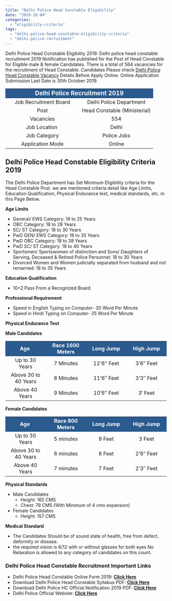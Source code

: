 ```yaml
---
title: "Delhi Police Head Constable Eligibility"
date: "2019-10-04"
categories: 
  - "eligibility-criteria"
tags: 
  - "delhi-police-head-constable-eligibility-criteria"
  - "delhi-police-recruitment"
---
```


Delhi Police Head Constable Eligibility 2019: Delhi police head constable recruitment 2019 Notification has published for the Post of Head Constable for Eligible male & female Candidates. There is a total of 564 vacancies for the recruitment of Head Constable. Candidates Please check [Delhi Police Head Constable Vacancy](https://freegovtjobalert.in/delhi-police-head-constable-recruitment/) Details Before Apply Online. Online Application Submission Last Date is 30th October 2019.

<table><tbody><tr style="height: 20px;"><td style="width: 100%; height: 20px; background-color: #2a5a8e; text-align: center;" colspan="2"><span style="font-size: 14pt;"><strong><span style="color: #ffffff;">Delhi Police Recruitment 2019</span></strong></span></td></tr><tr style="height: 20px;"><td style="width: 50%; height: 20px; text-align: center;"><span style="font-size: 12pt;">Job Recruitment Board</span></td><td style="width: 50%; height: 20px; text-align: center;"><span style="font-size: 12pt;">Delhi Police Department</span></td></tr><tr style="height: 20px;"><td style="width: 50%; height: 20px; text-align: center;"><span style="font-size: 12pt;">Post</span></td><td style="width: 50%; height: 20px; text-align: center;"><span style="font-size: 12pt;">Head Constable (Ministerial)</span></td></tr><tr style="height: 20px;"><td style="width: 50%; height: 20px; text-align: center;"><span style="font-size: 12pt;">Vacancies</span></td><td style="width: 50%; height: 20px; text-align: center;"><span style="font-size: 12pt;">554</span></td></tr><tr style="height: 20px;"><td style="width: 50%; height: 20px; text-align: center;"><span style="font-size: 12pt;">Job Location&nbsp;</span></td><td style="width: 50%; height: 20px; text-align: center;"><span style="font-size: 12pt;">Delhi</span></td></tr><tr style="height: 20px;"><td style="width: 50%; height: 20px; text-align: center;"><span style="font-size: 12pt;">Job Category</span></td><td style="width: 50%; height: 20px; text-align: center;"><span style="font-size: 12pt;">Police Jobs</span></td></tr><tr style="height: 20px;"><td style="width: 50%; height: 20px; text-align: center;"><span style="font-size: 12pt;">Application Mode</span></td><td style="width: 50%; height: 20px; text-align: center;"><span style="font-size: 12pt;">Online</span></td></tr></tbody></table>

## Delhi Police Head Constable Eligibility Criteria 2019

The Delhi Police Department has Set Minimum Eligibility criteria for the Head Constable Post. we are mentioned criteria detail like Age Limits, Education Qualification, Physical Endurance test, medical standards, etc. in this Page Below.

**Age Limits**

- General/ EWS Category: 18 to 25 Years
- OBC Category: 18 to 28 Years
- SC/ ST Category: 18 to 30 Years
- PwD GEN/ EWS Category: 18 to 35 Years
- PwD OBC Category: 18 to 38 Years
- PwD SC/ ST Category: 18 to 40 Years
- Sportsmen/ Sportswomen of distinction and Sons/ Daughters of Serving, Deceased & Retired Police Personnel: 18 to 30 Years
- Divorced Women and Women judicially separated from husband and not remarried: 18 to 35 Years

**Education Qualification**

- 10+2 Pass From a Recognized Board.

**Professional Requirement**

- Speed in English Typing on Computer- 30 Word Per Minute
- Speed in Hindi Typing on Computer- 25 Word Per Minute

**Physical Endurance Test**

**Male Candidates**

<table style="border-collapse: collapse; width: 100%;"><tbody><tr><td style="width: 25%; text-align: center; background-color: #2a5a8e;"><span style="color: #ffffff;"><strong><span style="font-size: 12pt;">Age&nbsp;</span></strong></span></td><td style="width: 25%; text-align: center; background-color: #2a5a8e;"><span style="color: #ffffff;"><strong><span style="font-size: 12pt;">Race 1600 Meters</span></strong></span></td><td style="width: 25%; text-align: center; background-color: #2a5a8e;"><span style="color: #ffffff;"><strong><span style="font-size: 12pt;">Long Jump</span></strong></span></td><td style="width: 25%; text-align: center; background-color: #2a5a8e;"><span style="color: #ffffff;"><strong><span style="font-size: 12pt;">High Jump</span></strong></span></td></tr><tr><td style="width: 25%; text-align: center;"><span style="font-size: 12pt;">Up to 30 Years</span></td><td style="width: 25%; text-align: center;"><span style="font-size: 12pt;">7 Minutes</span></td><td style="width: 25%; text-align: center;"><span style="font-size: 12pt;">12'6" Feet</span></td><td style="width: 25%; text-align: center;"><span style="font-size: 12pt;">3’6″ Feet</span></td></tr><tr><td style="width: 25%; text-align: center;"><span style="font-size: 12pt;">Above 30 to 40 Years</span></td><td style="width: 25%; text-align: center;"><span style="font-size: 12pt;">8 Minutes</span></td><td style="width: 25%; text-align: center;"><span style="font-size: 12pt;">11’6″ Feet</span></td><td style="width: 25%; text-align: center;"><span style="font-size: 12pt;">3’3″ Feet</span></td></tr><tr><td style="width: 25%; text-align: center;"><span style="font-size: 12pt;">Above 40 Years</span></td><td style="width: 25%; text-align: center;"><span style="font-size: 12pt;">9 Minutes</span></td><td style="width: 25%; text-align: center;"><span style="font-size: 12pt;">10’6″ Feet</span></td><td style="width: 25%; text-align: center;"><span style="font-size: 12pt;">3′ Feet</span></td></tr></tbody></table>

**Female Candidates** 

<table style="border-collapse: collapse; width: 100%;"><tbody><tr><td style="width: 25%; text-align: center; background-color: #2a5a8e;"><strong><span style="font-size: 12pt; color: #ffffff;">Age&nbsp;</span></strong></td><td style="width: 25%; text-align: center; background-color: #2a5a8e;"><strong><span style="font-size: 12pt; color: #ffffff;">Race 800 Meters</span></strong></td><td style="width: 25%; text-align: center; background-color: #2a5a8e;"><strong><span style="font-size: 12pt; color: #ffffff;">Long Jump</span></strong></td><td style="width: 25%; text-align: center; background-color: #2a5a8e;"><strong><span style="font-size: 12pt; color: #ffffff;">High Jump</span></strong></td></tr><tr><td style="width: 25%; text-align: center;"><span style="font-size: 12pt;">Up to 30 Years</span></td><td style="width: 25%; text-align: center;"><span style="font-size: 12pt;">5 minutes</span></td><td style="width: 25%; text-align: center;"><span style="font-size: 12pt;">9 Feet</span></td><td style="width: 25%; text-align: center;"><span style="font-size: 12pt;">3 Feet</span></td></tr><tr><td style="width: 25%; text-align: center;"><span style="font-size: 12pt;">Above 30 to 40 Years</span></td><td style="width: 25%; text-align: center;"><span style="font-size: 12pt;">6 minutes</span></td><td style="width: 25%; text-align: center;"><span style="font-size: 12pt;">8 Feet</span></td><td style="width: 25%; text-align: center;"><span style="font-size: 12pt;">2’6″ Feet</span></td></tr><tr><td style="width: 25%; text-align: center;"><span style="font-size: 12pt;">Above 40 Years</span></td><td style="width: 25%; text-align: center;"><span style="font-size: 12pt;">7 minutes</span></td><td style="width: 25%; text-align: center;"><span style="font-size: 12pt;">7 Feet</span></td><td style="width: 25%; text-align: center;"><span style="font-size: 12pt;">2’3″ Feet</span></td></tr></tbody></table>

**Physical Standards**

- Male Candidates
    - Height: 165 CMS
    - Chest: 78 CMS (With Minimum of 4 cms expansion)
- Female Candidates
    - Height: 157 CMS

**Medical Standard**

- The Candidates Should be of sound state of health, free from defect, deformity or disease.
- the required vision is 6/12 with or without glasses for both eyes No Relaxation is allowed to any category of candidates on this count.

### Delhi Police Head Constable Recruitment Important Links

- Delhi Police Head Constable Online Form 2019: **[Click Here](http://www.delhipolice.nic.in/recruitment.html)** 
- Download Delhi Police Head Constable Syllabus PDF: [**Click Here**](https://freegovtjobalert.in/delhi-police-head-constable-syllabus/)
- Download Delhi Police HC Official Notification 2019 PDF: [**Click Here**](https://freegovtjobalert.in/wp-content/uploads/2019/10/Delhi-Police-Head-Constable-Recruitment-Notification-2019-PDF.pdf)
- Delhi Police Official Website: **[Click Here](http://www.delhipolice.nic.in/index.html)**
